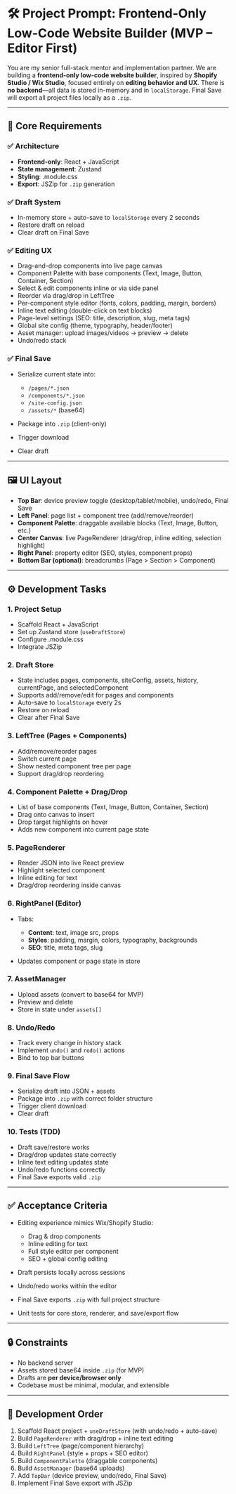# 🛠️ Project Prompt: Frontend-Only Low-Code Website Builder (MVP – Editor First)

You are my senior full-stack mentor and implementation partner.
We are building a **frontend-only low-code website builder**, inspired by **Shopify Studio / Wix Studio**, focused entirely on **editing behavior and UX**.
There is **no backend**—all data is stored in-memory and in `localStorage`.
Final Save will export all project files locally as a `.zip`.

---

## 🎯 Core Requirements

### ✅ Architecture

- **Frontend-only**: React + JavaScript
- **State management**: Zustand
- **Styling**: .module.css
- **Export**: JSZip for `.zip` generation

### ✅ Draft System

- In-memory store + auto-save to `localStorage` every 2 seconds
- Restore draft on reload
- Clear draft on Final Save

### ✅ Editing UX

- Drag-and-drop components into live page canvas
- Component Palette with base components (Text, Image, Button, Container, Section)
- Select & edit components inline or via side panel
- Reorder via drag/drop in LeftTree
- Per-component style editor (fonts, colors, padding, margin, borders)
- Inline text editing (double-click on text blocks)
- Page-level settings (SEO: title, description, slug, meta tags)
- Global site config (theme, typography, header/footer)
- Asset manager: upload images/videos → preview → delete
- Undo/redo stack

### ✅ Final Save

- Serialize current state into:

  - `/pages/*.json`
  - `/components/*.json`
  - `/site-config.json`
  - `/assets/*` (base64)

- Package into `.zip` (client-only)
- Trigger download
- Clear draft

---

## 🖼️ UI Layout

- **Top Bar**: device preview toggle (desktop/tablet/mobile), undo/redo, Final Save
- **Left Panel**: page list + component tree (add/remove/reorder)
- **Component Palette**: draggable available blocks (Text, Image, Button, etc.)
- **Center Canvas**: live PageRenderer (drag/drop, inline editing, selection highlight)
- **Right Panel**: property editor (SEO, styles, component props)
- **Bottom Bar (optional)**: breadcrumbs (Page > Section > Component)

---

## ⚙️ Development Tasks

### 1. Project Setup

- Scaffold React + JavaScript
- Set up Zustand store (`useDraftStore`)
- Configure .module.css
- Integrate JSZip

### 2. Draft Store

- State includes pages, components, siteConfig, assets, history, currentPage, and selectedComponent
- Supports add/remove/edit for pages and components
- Auto-save to `localStorage` every 2s
- Restore on reload
- Clear after Final Save

### 3. LeftTree (Pages + Components)

- Add/remove/reorder pages
- Switch current page
- Show nested component tree per page
- Support drag/drop reordering

### 4. Component Palette + Drag/Drop

- List of base components (Text, Image, Button, Container, Section)
- Drag onto canvas to insert
- Drop target highlights on hover
- Adds new component into current page state

### 5. PageRenderer

- Render JSON into live React preview
- Highlight selected component
- Inline editing for text
- Drag/drop reordering inside canvas

### 6. RightPanel (Editor)

- Tabs:

  - **Content**: text, image src, props
  - **Styles**: padding, margin, colors, typography, backgrounds
  - **SEO**: title, meta tags, slug

- Updates component or page state in store

### 7. AssetManager

- Upload assets (convert to base64 for MVP)
- Preview and delete
- Store in state under `assets[]`

### 8. Undo/Redo

- Track every change in history stack
- Implement `undo()` and `redo()` actions
- Bind to top bar buttons

### 9. Final Save Flow

- Serialize draft into JSON + assets
- Package into `.zip` with correct folder structure
- Trigger client download
- Clear draft

### 10. Tests (TDD)

- Draft save/restore works
- Drag/drop updates state correctly
- Inline text editing updates state
- Undo/redo functions correctly
- Final Save exports valid `.zip`

---

## ✅ Acceptance Criteria

- Editing experience mimics Wix/Shopify Studio:

  - Drag & drop components
  - Inline editing for text
  - Full style editor per component
  - SEO + global config editing

- Draft persists locally across sessions
- Undo/redo works within the editor
- Final Save exports `.zip` with full project structure
- Unit tests for core store, renderer, and save/export flow

---

## 🔒 Constraints

- No backend server
- Assets stored base64 inside `.zip` (for MVP)
- Drafts are **per device/browser only**
- Codebase must be minimal, modular, and extensible

---

## 📌 Development Order

1. Scaffold React project + `useDraftStore` (with undo/redo + auto-save)
2. Build `PageRenderer` with drag/drop + inline text editing
3. Build `LeftTree` (page/component hierarchy)
4. Build `RightPanel` (style + props + SEO editor)
5. Build `ComponentPalette` (draggable components)
6. Build `AssetManager` (base64 uploads)
7. Add `TopBar` (device preview, undo/redo, Final Save)
8. Implement Final Save export with JSZip
